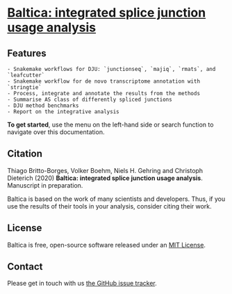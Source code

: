 # [Baltica: integrated splice junction usage analysis](https://github.com/dieterich-lab/Baltica)

## Features
    - Snakemake workflows for DJU: `junctionseq`, `majiq`, `rmats`, and `leafcutter`
    - Snakemake workflow for de novo transcriptome annotation with `stringtie`
    - Process, integrate and annotate the results from the methods
    - Summarise AS class of differently spliced junctions
    - DJU method benchmarks
    - Report on the integrative analysis

**To get started**, use the menu on the left-hand side or search function to navigate over this documentation. 
  
## Citation

Thiago Britto-Borges, Volker Boehm, Niels H. Gehring and Christoph Dieterich (2020) __Baltica: integrated splice junction usage analysis__. 
Manuscript in preparation.

Baltica is based on the work of many scientists and developers. Thus, if you use the results of their tools in your analysis, consider citing their work.

## License
Baltica is free, open-source software released under an [MIT License](https://github.com/dieterich-lab/Baltica/blob/master/LICENSE).

## Contact
Please get in touch with us [the GitHub issue tracker](https://github.com/dieterich-lab/Baltica/issues).
